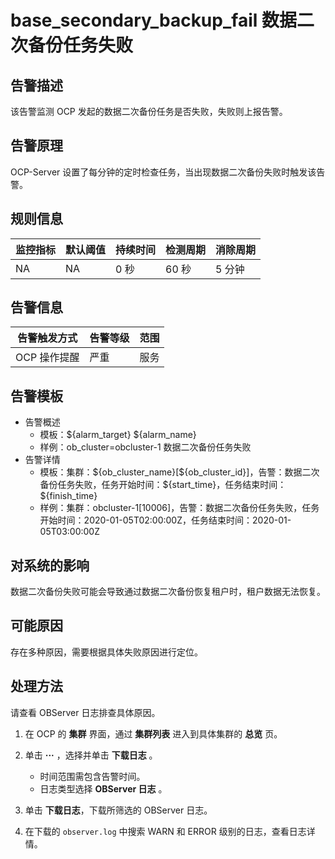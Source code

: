 # base_secondary_backup_fail 数据二次备份任务失败

## 告警描述

该告警监测 OCP 发起的数据二次备份任务是否失败，失败则上报告警。

## 告警原理

OCP-Server 设置了每分钟的定时检查任务，当出现数据二次备份失败时触发该告警。

## 规则信息

|监控指标  |默认阈值  |持续时间   |检测周期    |消除周期   |
|----------|--------  |-------- |------------|-----------|
|NA        |NA        |0 秒       |60 秒      |5 分钟|

## 告警信息

|告警触发方式   |告警等级   |范围   |
|-----------    |--------   |--------|
|OCP 操作提醒   |严重       |服务   |

## 告警模板

* 告警概述
  * 模板：\${alarm_target} \${alarm_name}
  * 样例：ob_cluster=obcluster-1 数据二次备份任务失败
* 告警详情
  * 模板：集群：\${ob_cluster_name}[\${ob_cluster_id}]，告警：数据二次备份任务失败，任务开始时间：\${start_time}，任务结束时间：\${finish_time}
  * 样例：集群：obcluster-1[10006]，告警：数据二次备份任务失败，任务开始时间：2020-01-05T02:00:00Z，任务结束时间：2020-01-05T03:00:00Z

## 对系统的影响

数据二次备份失败可能会导致通过数据二次备份恢复租户时，租户数据无法恢复。

## 可能原因

存在多种原因，需要根据具体失败原因进行定位。

## 处理方法

请查看 OBServer 日志排查具体原因。

1. 在 OCP 的 **集群** 界面，通过 **集群列表** 进入到具体集群的 **总览** 页。

2. 单击 **···** ，选择并单击 **下载日志** 。

     * 时间范围需包含告警时间。
     * 日志类型选择 **OBServer 日志** 。

3. 单击 **下载日志**，下载所筛选的 OBServer 日志。

4. 在下载的 `observer.log` 中搜索 WARN 和 ERROR 级别的日志，查看日志详情。
